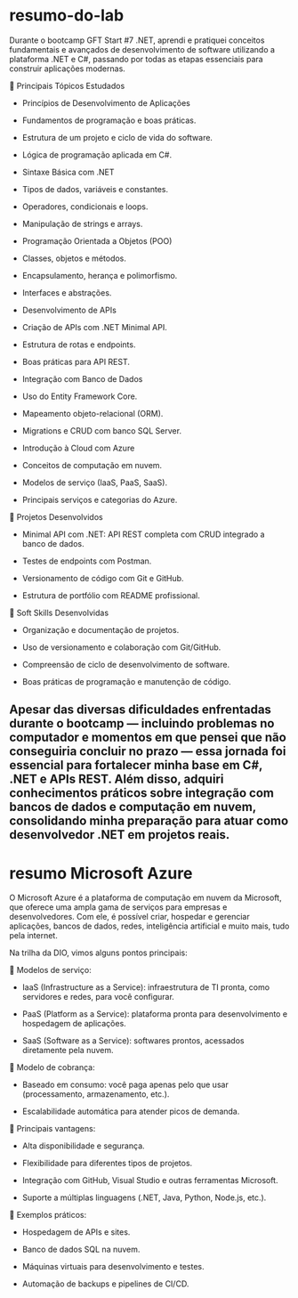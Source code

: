 # resumo-do-lab
Durante o bootcamp GFT Start #7 .NET, aprendi e pratiquei conceitos fundamentais e avançados de desenvolvimento de software utilizando a plataforma .NET e C#, passando por todas as etapas essenciais para construir aplicações modernas.

🔹 Principais Tópicos Estudados

- Princípios de Desenvolvimento de Aplicações

- Fundamentos de programação e boas práticas.

- Estrutura de um projeto e ciclo de vida do software.

- Lógica de programação aplicada em C#.

- Sintaxe Básica com .NET

- Tipos de dados, variáveis e constantes.

- Operadores, condicionais e loops.

- Manipulação de strings e arrays.

- Programação Orientada a Objetos (POO)

- Classes, objetos e métodos.

- Encapsulamento, herança e polimorfismo.

- Interfaces e abstrações.

- Desenvolvimento de APIs

- Criação de APIs com .NET Minimal API.

- Estrutura de rotas e endpoints.

- Boas práticas para API REST.

- Integração com Banco de Dados

- Uso do Entity Framework Core.

- Mapeamento objeto-relacional (ORM).

- Migrations e CRUD com banco SQL Server.

- Introdução à Cloud com Azure

- Conceitos de computação em nuvem.

- Modelos de serviço (IaaS, PaaS, SaaS).

- Principais serviços e categorias do Azure.

🔹 Projetos Desenvolvidos

- Minimal API com .NET: API REST completa com CRUD integrado a banco de dados.

- Testes de endpoints com Postman.

- Versionamento de código com Git e GitHub.

- Estrutura de portfólio com README profissional.

🔹 Soft Skills Desenvolvidas

- Organização e documentação de projetos.

- Uso de versionamento e colaboração com Git/GitHub.

- Compreensão de ciclo de desenvolvimento de software.

- Boas práticas de programação e manutenção de código.

Apesar das diversas dificuldades enfrentadas durante o bootcamp — incluindo problemas no computador e momentos em que pensei que não conseguiria concluir no prazo — essa jornada foi essencial para fortalecer minha base em C#, .NET e APIs REST. Além disso, adquiri conhecimentos práticos sobre integração com bancos de dados e computação em nuvem, consolidando minha preparação para atuar como desenvolvedor .NET em projetos reais.
----------------------------------------------------------------------------------------------------------------------------------------------------------------------------------------------------------------------------
# resumo Microsoft Azure
O Microsoft Azure é a plataforma de computação em nuvem da Microsoft, que oferece uma ampla gama de serviços para empresas e desenvolvedores.
Com ele, é possível criar, hospedar e gerenciar aplicações, bancos de dados, redes, inteligência artificial e muito mais, tudo pela internet.

Na trilha da DIO, vimos alguns pontos principais:

🔹 Modelos de serviço:

- IaaS (Infrastructure as a Service): infraestrutura de TI pronta, como servidores e redes, para você configurar.

- PaaS (Platform as a Service): plataforma pronta para desenvolvimento e hospedagem de aplicações.

- SaaS (Software as a Service): softwares prontos, acessados diretamente pela nuvem.

🔹 Modelo de cobrança:

- Baseado em consumo: você paga apenas pelo que usar (processamento, armazenamento, etc.).

- Escalabilidade automática para atender picos de demanda.

🔹 Principais vantagens:

- Alta disponibilidade e segurança.

- Flexibilidade para diferentes tipos de projetos.

- Integração com GitHub, Visual Studio e outras ferramentas Microsoft.

- Suporte a múltiplas linguagens (.NET, Java, Python, Node.js, etc.).

🔹 Exemplos práticos:

- Hospedagem de APIs e sites.

- Banco de dados SQL na nuvem.

- Máquinas virtuais para desenvolvimento e testes.

- Automação de backups e pipelines de CI/CD.
